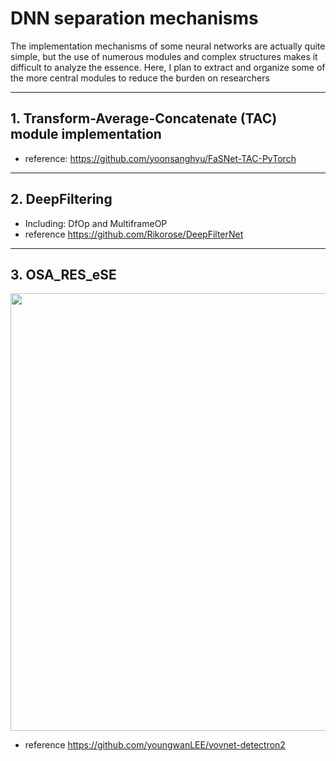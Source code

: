 # DNN separation mechanisms
 The implementation mechanisms of some neural networks are actually quite simple, but the use of numerous modules and complex structures makes it difficult to analyze the essence. Here, I plan to extract and organize some of the more central modules to reduce the burden on researchers

---

 ## 1. Transform-Average-Concatenate (TAC) module implementation
- reference: https://github.com/yoonsanghyu/FaSNet-TAC-PyTorch

----
 ## 2. DeepFiltering
 - Including: DfOp and MultiframeOP
 - reference https://github.com/Rikorose/DeepFilterNet

----

## 3. OSA_RES_eSE
<div align="center">
  <img src="https://dl.dropbox.com/s/jgi3c5828dzcupf/osa_updated.jpg" width="700px" />
</div>

- reference https://github.com/youngwanLEE/vovnet-detectron2
  